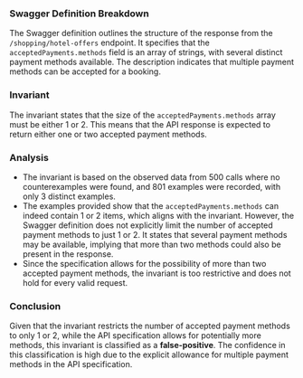### Swagger Definition Breakdown
The Swagger definition outlines the structure of the response from the `/shopping/hotel-offers` endpoint. It specifies that the `acceptedPayments.methods` field is an array of strings, with several distinct payment methods available. The description indicates that multiple payment methods can be accepted for a booking.

### Invariant
The invariant states that the size of the `acceptedPayments.methods` array must be either 1 or 2. This means that the API response is expected to return either one or two accepted payment methods.

### Analysis
- The invariant is based on the observed data from 500 calls where no counterexamples were found, and 801 examples were recorded, with only 3 distinct examples. 
- The examples provided show that the `acceptedPayments.methods` can indeed contain 1 or 2 items, which aligns with the invariant. However, the Swagger definition does not explicitly limit the number of accepted payment methods to just 1 or 2. It states that several payment methods may be available, implying that more than two methods could also be present in the response.
- Since the specification allows for the possibility of more than two accepted payment methods, the invariant is too restrictive and does not hold for every valid request.

### Conclusion
Given that the invariant restricts the number of accepted payment methods to only 1 or 2, while the API specification allows for potentially more methods, this invariant is classified as a **false-positive**. The confidence in this classification is high due to the explicit allowance for multiple payment methods in the API specification.
